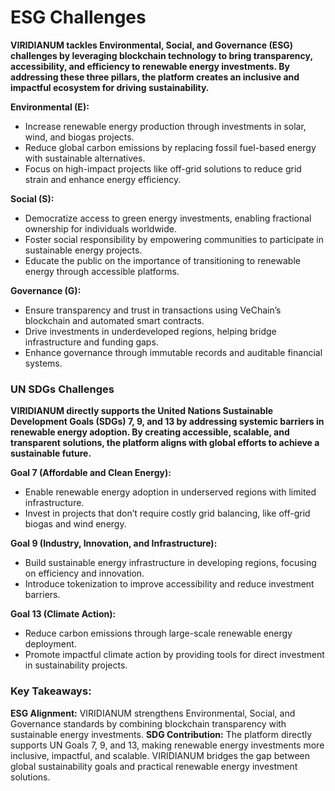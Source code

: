 # ESG Challenges

**VIRIDIANUM tackles Environmental, Social, and Governance (ESG) challenges by leveraging blockchain technology to bring transparency, accessibility, and efficiency to renewable energy investments. By addressing these three pillars, the platform creates an inclusive and impactful ecosystem for driving sustainability.**

**Environmental (E):**
- Increase renewable energy production through investments in solar, wind, and biogas projects.
- Reduce global carbon emissions by replacing fossil fuel-based energy with sustainable alternatives.
- Focus on high-impact projects like off-grid solutions to reduce grid strain and enhance energy efficiency.

**Social (S):**

- Democratize access to green energy investments, enabling fractional ownership for individuals worldwide.
- Foster social responsibility by empowering communities to participate in sustainable energy projects.
- Educate the public on the importance of transitioning to renewable energy through accessible platforms.

**Governance (G):**

- Ensure transparency and trust in transactions using VeChain’s blockchain and automated smart contracts.
- Drive investments in underdeveloped regions, helping bridge infrastructure and funding gaps.
- Enhance governance through immutable records and auditable financial systems.


### UN SDGs Challenges
**VIRIDIANUM directly supports the United Nations Sustainable Development Goals (SDGs) 7, 9, and 13 by addressing systemic barriers in renewable energy adoption. By creating accessible, scalable, and transparent solutions, the platform aligns with global efforts to achieve a sustainable future.**

**Goal 7 (Affordable and Clean Energy):**

- Enable renewable energy adoption in underserved regions with limited infrastructure.
- Invest in projects that don’t require costly grid balancing, like off-grid biogas and wind energy.

**Goal 9 (Industry, Innovation, and Infrastructure):**

- Build sustainable energy infrastructure in developing regions, focusing on efficiency and innovation.
- Introduce tokenization to improve accessibility and reduce investment barriers.

**Goal 13 (Climate Action):**

- Reduce carbon emissions through large-scale renewable energy deployment.
- Promote impactful climate action by providing tools for direct investment in sustainability projects.

### Key Takeaways:
**ESG Alignment:** VIRIDIANUM strengthens Environmental, Social, and Governance standards by combining blockchain transparency with sustainable energy investments.
**SDG Contribution:** The platform directly supports UN Goals 7, 9, and 13, making renewable energy investments more inclusive, impactful, and scalable.
VIRIDIANUM bridges the gap between global sustainability goals and practical renewable energy investment solutions.

